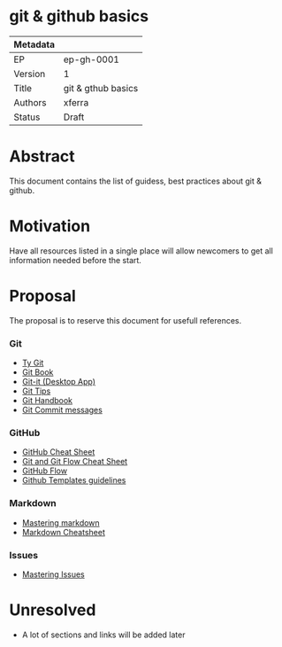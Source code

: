 # git & github basics

| Metadata     |                                         |
| ------------ |-----------------------------------------|
| EP           | ep-gh-0001                              |
| Version      | 1                                       |
| Title        | git & gthub basics                      |
| Authors      | xferra                                  |
| Status       | Draft                                   |

# Abstract

This document contains the list of guidess, best practices about git & github.

# Motivation

Have all resources listed in a single place will allow newcomers to get all information needed before the start.

# Proposal

The proposal is to reserve this document for usefull references.

### Git

- [Ty Git](https://try.github.io)
- [Git Book](https://git-scm.com/book/en/v2)
- [Git-it (Desktop App)](https://github.com/jlord/git-it-electron)
- [Git Tips](http://git.io/git-tips)
- [Git Handbook](https://guides.github.com/introduction/git-handbook/)
- [Git Commit messages](https://wiki.openstack.org/wiki/GitCommitMessages)

### GitHub

- [GitHub Cheat Sheet](http://git.io/sheet)
- [Git and Git Flow Cheat Sheet](https://github.com/arslanbilal/git-cheat-sheet)
- [GitHub Flow](https://guides.github.com/introduction/flow/)
- [Github Templates guidelines](https://github.com/cezaraugusto/github-template-guidelines)

### Markdown

- [Mastering markdown](https://guides.github.com/features/mastering-markdown/)
- [Markdown Cheatsheet](https://github.com/adam-p/markdown-here/wiki/Markdown-Cheatsheet)

### Issues

- [Mastering Issues](https://guides.github.com/features/issues/)

# Unresolved

- A lot of sections and links will be added later
